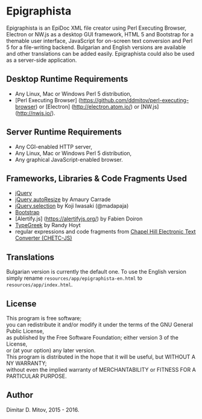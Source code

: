 
Epigraphista
==================================
  
Epigraphista is an EpiDoc XML file creator using Perl Executing Browser, Electron or NW.js as a desktop GUI framework, HTML 5 and Bootstrap for a themable user interface, JavaScript for on-screen text conversion and Perl 5 for a file-writing backend. Bulgarian and English versions are available and other translations can be added easily. Epigraphista could also be used as a server-side application.
  
## Desktop Runtime Requirements
  
* Any Linux, Mac or Windows Perl 5 distribution,
* [Perl Executing Browser] (https://github.com/ddmitov/perl-executing-browser) or [Electron] (http://electron.atom.io/) or [NW.js] (http://nwjs.io/).
  
## Server Runtime Requirements
  
* Any CGI-enabled HTTP server,
* Any Linux, Mac or Windows Perl 5 distribution,
* Any graphical JavaScript-enabled browser.
  
## Frameworks, Libraries & Code Fragments Used
* [jQuery](https://jquery.com/)
* [jQuery autoResize](http://amaury.carrade.eu/projects/jquery/autoResize.html) by Amaury Carrade
* [jQuery.selection](http://madapaja.github.io/jquery.selection/) by Koji Iwasaki (@madapaja)
* [Bootstrap](http://getbootstrap.com/)
* [Alertify.js] (https://alertifyjs.org/) by Fabien Doiron
* [TypeGreek](http://www.typegreek.com/) by Randy Hoyt
* regular expressions and code fragments from [Chapel Hill Electronic Text Converter (CHETC-JS)](http://epidoc.cvs.sourceforge.net/epidoc/chetc-js/)
  
## Translations
  
Bulgarian version is currently the default one. To use the English version simply rename ```resources/app/epigraphista-en.html``` to ```resources/app/index.html```.
  
## License
  
This program is free software;  
you can redistribute it and/or modify it under the terms of the GNU General Public License,  
as published by the Free Software Foundation; either version 3 of the License,  
or (at your option) any later version.  
This program is distributed in the hope that it will be useful, but WITHOUT A NY WARRANTY;  
without even the implied warranty of MERCHANTABILITY or FITNESS FOR A PARTICULAR PURPOSE.  
  
## Author
  
Dimitar D. Mitov, 2015 - 2016.
